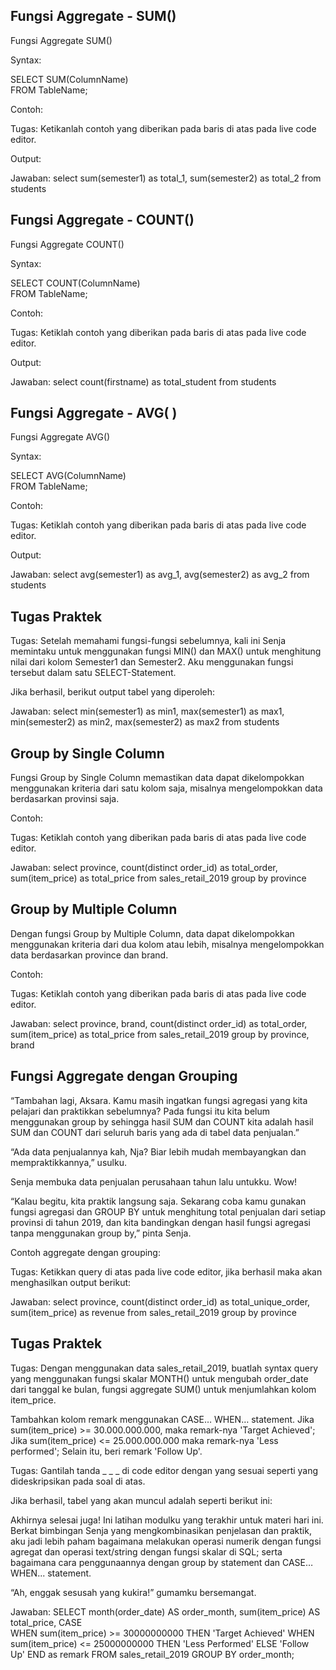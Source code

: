 ## Fungsi Aggregate - SUM()

Fungsi Aggregate SUM()

Syntax:

SELECT SUM(ColumnName)  
FROM TableName;

Contoh:

Tugas:
Ketikanlah contoh yang diberikan pada baris di atas pada live code editor.

Output:

Jawaban:
select sum(semester1) as total_1, sum(semester2) as total_2 from students

## Fungsi Aggregate - COUNT()

Fungsi Aggregate COUNT()

Syntax:

SELECT COUNT(ColumnName)  
FROM TableName;

Contoh:

Tugas:
Ketiklah contoh yang diberikan pada baris di atas pada live code editor.

Output:

Jawaban:
select count(firstname) as total_student from students

## Fungsi Aggregate - AVG( )

Fungsi Aggregate AVG()

Syntax:

SELECT AVG(ColumnName)  
FROM TableName;

Contoh:

Tugas:
Ketiklah contoh yang diberikan pada baris di atas pada live code editor.

Output:

Jawaban:
select avg(semester1) as avg_1, avg(semester2) as avg_2 from students

## Tugas Praktek

Tugas:
Setelah memahami fungsi-fungsi sebelumnya, kali ini Senja memintaku untuk menggunakan fungsi MIN() dan MAX() untuk menghitung nilai dari kolom Semester1 dan Semester2. Aku menggunakan fungsi tersebut dalam satu SELECT-Statement.

Jika berhasil, berikut output tabel yang diperoleh:

Jawaban:
select min(semester1) as min1, max(semester1) as max1, min(semester2) as min2, max(semester2) as max2 from students

## Group by Single Column

Fungsi Group by Single Column memastikan data dapat dikelompokkan menggunakan kriteria dari satu kolom saja, misalnya mengelompokkan data berdasarkan provinsi saja.

Contoh:

Tugas:
Ketiklah contoh yang diberikan pada baris di atas pada live code editor.

Jawaban:
select province, count(distinct order_id) as total_order, sum(item_price) as total_price from sales_retail_2019 group by province

## Group by Multiple Column

Dengan fungsi Group by Multiple Column, data dapat dikelompokkan menggunakan kriteria dari dua kolom atau lebih, misalnya mengelompokkan data berdasarkan province dan brand.

Contoh:

Tugas:
Ketiklah contoh yang diberikan pada baris di atas pada live code editor.

Jawaban:
select province, brand, count(distinct order_id) as total_order, sum(item_price) as total_price from sales_retail_2019 group by province, brand

## Fungsi Aggregate dengan Grouping

“Tambahan lagi, Aksara. Kamu masih ingatkan fungsi agregasi yang kita pelajari dan praktikkan sebelumnya? Pada fungsi itu kita belum menggunakan group by sehingga hasil SUM dan COUNT kita adalah hasil SUM dan COUNT dari seluruh baris yang ada di tabel data penjualan.”

“Ada data penjualannya kah, Nja? Biar lebih mudah membayangkan dan mempraktikkannya,” usulku.

Senja membuka data penjualan perusahaan tahun lalu untukku. Wow!

“Kalau begitu, kita praktik langsung saja. Sekarang coba kamu gunakan fungsi agregasi dan GROUP BY untuk menghitung total penjualan dari setiap provinsi di tahun 2019, dan kita bandingkan dengan hasil fungsi agregasi tanpa menggunakan group by,” pinta Senja.

Contoh aggregate dengan grouping:

Tugas:
Ketikkan query di atas pada live code editor, jika berhasil maka akan menghasilkan output berikut:

Jawaban:
select province, count(distinct order_id) as total_unique_order, sum(item_price) as revenue from sales_retail_2019 group by province

## Tugas Praktek

Tugas:
Dengan menggunakan data sales_retail_2019, buatlah syntax query yang menggunakan fungsi skalar MONTH() untuk mengubah order_date dari tanggal ke bulan, fungsi aggregate SUM() untuk menjumlahkan kolom item_price.

Tambahkan kolom remark menggunakan CASE… WHEN… statement. Jika sum(item_price) >= 30.000.000.000, maka remark-nya 'Target Achieved'; Jika sum(item_price) <= 25.000.000.000 maka remark-nya 'Less performed'; Selain itu, beri remark 'Follow Up'.

Tugas:
Gantilah tanda \_ \_ \_ di code editor dengan yang sesuai seperti yang dideskripsikan pada soal di atas.

Jika berhasil, tabel yang akan muncul adalah seperti berikut ini:

Akhirnya selesai juga! Ini latihan modulku yang terakhir untuk materi hari ini. Berkat bimbingan Senja yang mengkombinasikan penjelasan dan praktik, aku jadi lebih paham bagaimana melakukan operasi numerik dengan fungsi agregat dan operasi text/string dengan fungsi skalar di SQL; serta bagaimana cara penggunaannya dengan group by statement dan CASE… WHEN... statement.

“Ah, enggak sesusah yang kukira!” gumamku bersemangat.

Jawaban:
SELECT month(order_date) AS order_month, sum(item_price) AS total_price,
CASE  
 WHEN sum(item_price) >= 30000000000 THEN 'Target Achieved'
WHEN sum(item_price) <= 25000000000 THEN 'Less Performed'
ELSE 'Follow Up'
END as remark
FROM sales_retail_2019
GROUP BY order_month;

